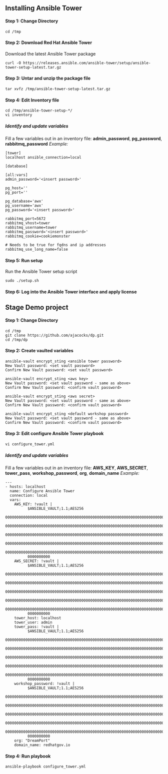 ## Installing Ansible Tower

#### Step 1: Change Directory
```
cd /tmp
```

#### Step 2: Download Red Hat Ansible Tower
Download the latest Ansible Tower package
```
curl -O https://releases.ansible.com/ansible-tower/setup/ansible-tower-setup-latest.tar.gz
```

#### Step 3: Untar and unzip the package file
```
tar xvfz /tmp/ansible-tower-setup-latest.tar.gz
```

#### Step 4: Edit Inventory file
```
cd /tmp/ansible-tower-setup-*/
vi inventory
```
##### Identify and update variables
Fill a few variables out in an inventory file: **admin_password**, **pg_password**, **rabbitmq_password**
*Example:*
```
[tower]
localhost ansible_connection=local

[database]

[all:vars]
admin_password='<insert password>'

pg_host=''
pg_port=''

pg_database='awx'
pg_username='awx'
pg_password='<insert password>'

rabbitmq_port=5672
rabbitmq_vhost=tower
rabbitmq_username=tower
rabbitmq_password='<insert password>'
rabbitmq_cookie=cookiemonster

# Needs to be true for fqdns and ip addresses
rabbitmq_use_long_name=false
```

#### Step 5: Run setup
Run the Ansible Tower setup script
```
sudo ./setup.sh
```
#### Step 6: Log into the Ansible Tower interface and apply license

## Stage Demo project

#### Step 1: Change Directory
```
cd /tmp
git clone https://github.com/ajacocks/dp.git
cd /tmp/dp
```
#### Step 2: Create vaulted variables
```
ansible-vault encrypt_sting <ansible tower password>
New Vault password: <set vault password>
Confirm New Vault password: <set vault password>

ansible-vault encrypt_sting <aws key>
New Vault password: <set vault password - same as above>
Confirm New Vault password: <confirm vault password>

ansible-vault encrypt_sting <aws secret>
New Vault password: <set vault password - same as above>
Confirm New Vault password: <confirm vault password>

ansible-vault encrypt_sting <default workshop password>
New Vault password: <set vault password - same as above>
Confirm New Vault password: <confirm vault password>
```

#### Step 3: Edit configure Ansible Tower playbook
```
vi configure_tower.yml
```

##### Identify and update variables
Fill a few variables out in an inventory file: **AWS_KEY**, **AWS_SECRET**, **tower_pass**, **workshop_password**, **org**, **domain_name**
*Example:*
```
---
- hosts: localhost
  name: Configure Ansible Tower
  connection: local
  vars:
    AWS_KEY: !vault |
          $ANSIBLE_VAULT;1.1;AES256
          00000000000000000000000000000000000000000000000000000000000000000000000000000000
          00000000000000000000000000000000000000000000000000000000000000000000000000000000
          00000000000000000000000000000000000000000000000000000000000000000000000000000000
          00000000000000000000000000000000000000000000000000000000000000000000000000000000
          00000000000000000000000000000000000000000000000000000000000000000000000000000000
          0000000000
    AWS_SECRET: !vault |
          $ANSIBLE_VAULT;1.1;AES256
          00000000000000000000000000000000000000000000000000000000000000000000000000000000
          00000000000000000000000000000000000000000000000000000000000000000000000000000000
          00000000000000000000000000000000000000000000000000000000000000000000000000000000
          00000000000000000000000000000000000000000000000000000000000000000000000000000000
          00000000000000000000000000000000000000000000000000000000000000000000000000000000
          0000000000
    tower_host: localhost
    tower_user: admin
    tower_pass: !vault |
          $ANSIBLE_VAULT;1.1;AES256
          00000000000000000000000000000000000000000000000000000000000000000000000000000000
          00000000000000000000000000000000000000000000000000000000000000000000000000000000
          00000000000000000000000000000000000000000000000000000000000000000000000000000000
          00000000000000000000000000000000000000000000000000000000000000000000000000000000
          00000000000000000000000000000000000000000000000000000000000000000000000000000000
          0000000000
    workshop_password: !vault |
          $ANSIBLE_VAULT;1.1;AES256
          00000000000000000000000000000000000000000000000000000000000000000000000000000000
          00000000000000000000000000000000000000000000000000000000000000000000000000000000
          00000000000000000000000000000000000000000000000000000000000000000000000000000000
          00000000000000000000000000000000000000000000000000000000000000000000000000000000
          00000000000000000000000000000000000000000000000000000000000000000000000000000000
          0000000000
    org: "DreamPort"
    domain_name: redhatgov.io
```

#### Step 4: Run playbook
```
ansible-playbook configure_tower.yml
```

